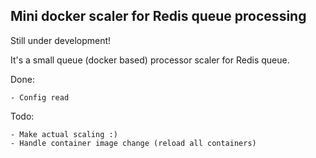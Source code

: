 Mini docker scaler for Redis queue processing
---------------------------------------------

Still under development!

It's a small queue (docker based) processor scaler for Redis queue.

Done:
	
	- Config read

Todo:
	
	- Make actual scaling :)
	- Handle container image change (reload all containers)
